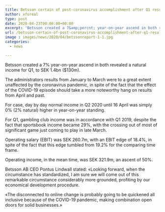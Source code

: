 ```yaml
---
title: Betsson certain of post-coronavirus accomplishment after Q1 results
author: xforeal 
type: post
date: 2020-04-23T00:00:00+00:00
excerpt: 'Betsson created a 7&amp;percnt; year-on-year ascend in both revealed a natural income for Q1, to SEK 1 '
url: /betsson-certain-of-post-coronavirus-accomplishment-after-q1-results/
image : images/news/2020/04/betssonreport-1-1.jpg
categories:
  - news

---
```

Betsson created a 7&percnt; year-on-year ascend in both revealed a natural income for Q1, to SEK 1.4bn ($130m). 

The administrators results from January to March were to a great extent unaffected by the coronavirus pandemic, in spite of the fact that the effect of the COVID-19 episode should take a more noteworthy hang on results from April and past. 

For case, day by day normal income in Q2 2020 until 16 April was simply 0&percnt; (2&percnt; natural) higher in year-on-year standing. 

For Q1, gambling club income was in accordance with Q1 2019, despite the fact that sportsbook income became 29&percnt;, with the crossing out of most of significant game just coming to play in late March. 

Operating salary (EBIT) was SEK 260.7m, with an EBIT edge of 18.4&percnt;, in spite of the fact that this edge tumbled from 19.2&percnt; for the comparing time frame. 

Operating income, in the mean time, was SEK 321.9m, an ascent of 50&percnt;. 

Betsson AB CEO Pontus Lindwall stated: &#171;Looking forward, when the circumstance has standardized, I am sure we will come out of this remarkable circumstance considerably more grounded, profiting by our economical development procedure. 

&#171;The disconnected to online change is probably going to be quickened all inclusive because of the COVID-19 pandemic, making combination open doors for solid businesses.&#187;